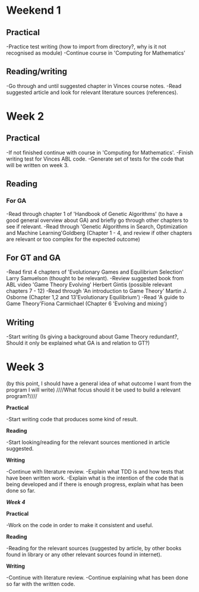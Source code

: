 # Weekend 1

## Practical

-Practice test writing (how to import from directory?, why is it not recognised as module)
-Continue course in 'Computing for Mathematics'

## Reading/writing

-Go through and until suggested chapter in Vinces course notes.
-Read suggested article and look for relevant literature sources (references).

# Week 2

## Practical

-If not finished continue with course in 'Computing for Mathematics'.
-Finish writing test for Vinces ABL code.
-Generate set of tests for the code that will be written on week 3.


## Reading

### For GA

-Read through chapter 1 of 'Handbook of Genetic Algorithms' (to have a good general overview about GA) and briefly go through other chapters to see if relevant.
-Read through 'Genetic Algorithms in Search, Optimization and Machine Learning'Goldberg (Chapter 1 - 4, and review if other chapters are relevant or too complex for the expected outcome)


## For GT and GA

-Read first 4 chapters of 'Evolutionary Games and Equilibrium Selection' Larry Samuelson (thought to be relevant).
-Review suggested book from ABL video 'Game Theory Evolving' Herbert Gintis (possible relevant chapters 7 - 12)
-Read through 'An introduction to Game Theory' Martin J. Osborne (Chapter 1,2 and 13'Evolutionary Equilibrium')
-Read 'A guide to Game Theory'Fiona Carmichael (Chapter 6 'Evolving and mixing')

## Writing

-Start writing (Is giving a background about Game Theory redundant?, Should it only be explained what GA is and relation to GT?)


# Week 3

(by this point, I should have a general idea of what outcome I want from the program I will write)
////What focus should it be used to build a relevant program?////

**Practical**

-Start writing code that produces some kind of result.


**Reading**

-Start looking/reading for the relevant sources mentioned in article suggested.

**Writing**

-Continue with literature review.
-Explain what TDD is and how tests that have been written work.
-Explain what is the intention of the code that is being developed and if there is enough progress, explain what has been done so far.

***Week 4***

**Practical**

-Work on the code in order to make it consistent and useful.


**Reading**

-Reading for the relevant sources (suggested by article, by other books found in library or any other relevant sources found in internet).

**Writing**

-Continue with literature review.
-Continue explaining what has been done so far with the written code.

